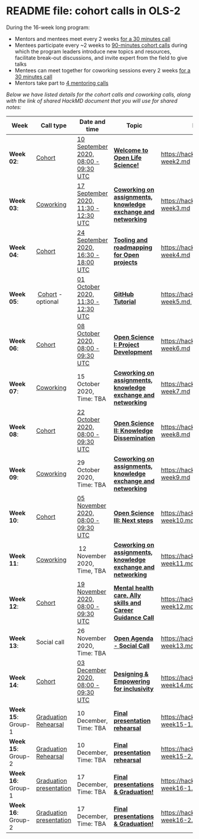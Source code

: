 # README file: cohort calls in OLS-2

During the 16-week long program:

-   Mentors and mentees meet every 2 weeks [for a 30 minutes call](https://openlifesci.org/ols-2#mentor-mentee-calls)
-   Mentees participate every ~2 weeks to [90-minutes cohort calls](https://openlifesci.org/ols-2#cohort-calls) during which the program leaders introduce new topics and resources, facilitate break-out discussions, and invite expert from the field to give talks
-   Mentees can meet together for coworking sessions every 2 weeks [for a 30 minutes call](https://openlifesci.org/ols-2#coworking-calls)
-   Mentors take part to [4 mentoring calls](https://openlifesci.org/ols-2#mentors-calls)

*Below we have listed details for the cohort calls and coworking calls, along with the link of shared HackMD document that you will use for shared notes:*

| Week | Call type | Date and time | Topic | HackMD notes |
| --- | --- | --- | --- | --- |
| **Week 02**: | [Cohort](https://openlifesci.org/ols-2#cohort-calls) | [10 September 2020, 08:00 - 09:30 UTC](https://arewemeetingyet.com/London/2020-09-10/09:00/week-2-cohort-call) | [**Welcome to Open Life Science!**](https://openlifesci.org/ols-2/schedule#week-02) | https://hackmd.io/@openlifesci/ols2-week2.md |
| **Week 03**: | [Coworking](https://openlifesci.org/ols-2#coworking-calls) | [17 September 2020, 11:30 - 12:30 UTC](https://arewemeetingyet.com/London/2020-09-17/12:30/week-3-coworking-call)  | [**Coworking on assignments, knowledge exchange and networking**](https://openlifesci.org/ols-2/schedule#week-03) | https://hackmd.io/@openlifesci/ols2-week3.md |
| **Week 04**: | [Cohort](https://openlifesci.org/ols-2#cohort-calls) | [24 September 2020, 16:30 - 18:00 UTC](https://arewemeetingyet.com/London/2020-09-24/17:30/week-4-cohort-call)  | [**Tooling and roadmapping for Open projects**](https://openlifesci.org/ols-2/schedule#week-04) | https://hackmd.io/@openlifesci/ols2-week4.md |
| **Week 05**: | [Cohort](https://openlifesci.org/ols-2#cohort-calls) - optional | [01 October 2020, 11:30 - 12:30 UTC](https://arewemeetingyet.com/London/2020-10-01/12:30/week-5-cohort-call)   | [**GitHub Tutorial**](https://openlifesci.org/ols-2/schedule#week-05) | https://hackmd.io/@openlifesci/ols2-week5.md  |
| **Week 06**: | [Cohort](https://openlifesci.org/ols-2#cohort-calls) | [08 October 2020, 08:00 - 09:30 UTC](https://arewemeetingyet.com/London/2020-10-08/09:00/week-6-cohort-call) | [**Open Science I: Project Development**](https://openlifesci.org/ols-2/schedule#week-06) | https://hackmd.io/@openlifesci/ols2-week6.md |
| **Week 07**: | [Coworking](https://openlifesci.org/ols-2#coworking-calls) | 15 October 2020, Time: TBA | [**Coworking on assignments, knowledge exchange and networking**](https://openlifesci.org/ols-2/schedule#week-07) | https://hackmd.io/@openlifesci/ols2-week7.md |
| **Week 08**: | [Cohort](https://openlifesci.org/ols-2#cohort-calls) | [22 October 2020, 08:00 - 09:30 UTC](https://arewemeetingyet.com/London/2020-10-22/09:00/week-2-cohort-call) | [**Open Science II: Knowledge Dissemination**](https://openlifesci.org/ols-2/schedule#week-08) | https://hackmd.io/@openlifesci/ols2-week8.md |
| **Week 09**: | [Coworking](https://openlifesci.org/ols-2#coworking-calls) | 29 October 2020, Time: TBA | [**Coworking on assignments, knowledge exchange and networking**](https://openlifesci.org/ols-2/schedule#week-09) | https://hackmd.io/@openlifesci/ols2-week9.md |
| **Week 10**: | [Cohort](https://openlifesci.org/ols-2#cohort-calls) |  [05 November 2020, 08:00 - 09:30 UTC](https://arewemeetingyet.com/London/2020-11-05/09:00/week-10-cohort-call) | [**Open Science III: Next steps**](https://openlifesci.org/ols-2/schedule#week-10) | https://hackmd.io/@openlifesci/ols2-week10.md |
| **Week 11**: | [Coworking](https://openlifesci.org/ols-2#coworking-calls) | 12 November 2020, Time, TBA | [**Coworking on assignments, knowledge exchange and networking**](https://openlifesci.org/ols-2/schedule#week-11) | https://hackmd.io/@openlifesci/ols2-week11.md |
| **Week 12**: | [Cohort](https://openlifesci.org/ols-2#cohort-calls) | [19 November 2020, 08:00 - 09:30 UTC](https://arewemeetingyet.com/London/2020-11-19/09:00/week-12-cohort-call) | [**Mental health care, Ally skills and Career Guidance Call**](https://openlifesci.org/ols-2/schedule#week-12) | https://hackmd.io/@openlifesci/ols2-week12.md |
| **Week 13**: | Social call | 26 November 2020, Time: TBA  | [**Open Agenda - Social Call**](https://openlifesci.org/ols-2/schedule#week-13) | https://hackmd.io/@openlifesci/ols2-week13.md |
| **Week 14**: | [Cohort](https://openlifesci.org/ols-2#cohort-calls) |  [03 December 2020, 08:00 - 09:30 UTC](https://arewemeetingyet.com/London/2020-12-03/09:00/week-14-cohort-call) | [**Designing & Empowering for inclusivity**](https://openlifesci.org/ols-2/schedule#week-14) | https://hackmd.io/@openlifesci/ols2-week14.md |
| **Week 15**: Group-1 | [Graduation Rehearsal](https://openlifesci.org/ols-2#cohort-calls) | 10 December, Time: TBA | [**Final presentation rehearsal**](https://openlifesci.org/ols-2/schedule#week-15) | https://hackmd.io/@openlifesci/ols2-week15-1.md | 
| **Week 15**: Group-2 | [Graduation Rehearsal](https://openlifesci.org/ols-2#cohort-calls) | 10 December, Time: TBA | [**Final presentation rehearsal**](https://openlifesci.org/ols-2/schedule#week-15) | https://hackmd.io/@openlifesci/ols2-week15-2.md |
| **Week 16**: Group-1 | [Graduation presentation](https://openlifesci.org/ols-2#cohort-calls) | 17 December, Time: TBA | [**Final presentations & Graduation!**](https://openlifesci.org/ols-2/schedule#week-16) | https://hackmd.io/@openlifesci/ols2-week16-1.md |
| **Week 16**: Group-2 | [Graduation presentation](https://openlifesci.org/ols-2#cohort-calls) | 17 December, Time: TBA | [**Final presentations & Graduation!**](https://openlifesci.org/ols-2/schedule#week-16) | https://hackmd.io/@openlifesci/ols2-week16-2.md |

